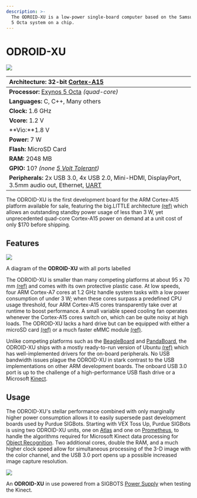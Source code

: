 ```yaml
---
description: >-
  The ODROID-XU is a low-power single-board computer based on the Samsung Exynos
  5 Octa system on a chip.
---
```


# ODROID-XU

[![](https://phabricator.purduesigbots.com/file/data/wq3qd7bzvomweuord2j7/PHID-FILE-ugin4mlcjor6byhfwdcc/processor_odroidxu.jpg)](https://phabricator.purduesigbots.com/file/data/wq3qd7bzvomweuord2j7/PHID-FILE-ugin4mlcjor6byhfwdcc/processor_odroidxu.jpg)

| **Architecture:** 32-bit [Cortex-A15](http://www.arm.com/products/processors/cortex-a/cortex-a15.php/) |
| :--- |
| **Processor:** [Exynos 5 Octa](http://www.samsung.com/global/business/semiconductor/minisite/Exynos/products5octa.html/) _\(quad-core\)_ |
| **Languages:** C, C++, Many others |
| **Clock:** 1.6 GHz |
| **Vcore:** 1.2 V |
| **Vio:**1.8 V |
| **Power:** 7 W |
| **Flash:** MicroSD Card |
| **RAM:** 2048 MB |
| **GPIO:** 10? _\(none_ [_5 Volt Tolerant_](/w/wiki/ee/5_volt_tolerant/)_\)_ |
| **Peripherals:** 2x USB 3.0, 4x USB 2.0, Mini-HDMI, DisplayPort, 3.5mm audio out, Ethernet, [UART](/w/wiki/ee/uart/) |

The ODROID-XU is the first development board for the ARM Cortex-A15 platform available for sale, featuring the big.LITTLE architecture [\(ref\)](http://www.arm.com/products/processors/technologies/biglittleprocessing.php) which allows an outstanding standby power usage of less than 3 W, yet unprecedented quad-core Cortex-A15 power on demand at a unit cost of only $170 before shipping.

## Features

[![](https://phabricator.purduesigbots.com/file/data/gg75v57orkupbru5zg7s/PHID-FILE-dmmfjwsqa3zwnpfznzre/processor_odroidxu_ports.jpg)](https://phabricator.purduesigbots.com/file/data/gg75v57orkupbru5zg7s/PHID-FILE-dmmfjwsqa3zwnpfznzre/processor_odroidxu_ports.jpg)

 A diagram of the **ODROID-XU** with all ports labelled

The ODROID-XU is smaller than many competing platforms at about 95 x 70 mm [\(ref\)](http://www.hardkernel.com/renewal_2011/products/prdt_info.php?g_code=G137510300620&tab_idx=2) and comes with its own protective plastic case. At low speeds, four ARM Cortex-A7 cores at 1.2 GHz handle system tasks with a low power consumption of under 3 W; when these cores surpass a predefined CPU usage threshold, four ARM Cortex-A15 cores transparently take over at runtime to boost performance. A small variable speed cooling fan operates whenever the Cortex-A15 cores switch on, which can be quite noisy at high loads. The ODROID-XU lacks a hard drive but can be equipped with either a microSD card [\(ref\)](http://www.amazon.com/SanDisk-Ultra-Class-Memory-SDSDU-016G-U46/dp/B007BJHETS/ref=sr_1_4/187-6017561-5043339?ie=UTF8&qid=1382319410&sr=8-4&keywords=sandisk+ultra) or a much faster eMMC module [\(ref\)](http://www.hardkernel.com/renewal_2011/products/prdt_info.php?g_code=G137454882497).

Unlike competing platforms such as the [BeagleBoard](/w/wiki/ee/beagleboard/) and [PandaBoard](/w/wiki/ee/pandaboard/), the ODROID-XU ships with a mostly ready-to-run version of Ubuntu [\(ref\)](http://forum.odroid.com/viewforum.php?f=61&sid=a7e701b4e15d534864cff67192073c71) which has well-implemented drivers for the on-board peripherals. No USB bandwidth issues plague the ODROID-XU in stark contrast to the USB implementations on other ARM development boards. The onboard USB 3.0 port is up to the challenge of a high-performance USB flash drive or a Microsoft [Kinect](/w/wiki/ee/kinect/).

## Usage

The ODROID-XU's stellar performance combined with only marginally higher power consumption allows it to easily supersede past development boards used by Purdue SIGBots. Starting with VEX Toss Up, Purdue SIGBots is using two ODROID-XU units, one on [Atlas](/w/wiki/past_robots/atlas/) and one on [Prometheus](/w/wiki/past_robots/prometheus/), to handle the algorithms required for Microsoft Kinect data processing for [Object Recognition](/w/cs/object_recognition/). Two additional cores, double the RAM, and a much higher clock speed allow for simultaneous processing of the 3-D image with the color channel, and the USB 3.0 port opens up a possible increased image capture resolution.

[![](https://phabricator.purduesigbots.com/file/data/xh3tb6te4ek7cvfwlkl7/PHID-FILE-z4y4vfmjfgp4s4pejjrk/power_supply.jpg)](https://phabricator.purduesigbots.com/file/data/xh3tb6te4ek7cvfwlkl7/PHID-FILE-z4y4vfmjfgp4s4pejjrk/power_supply.jpg)

 An **ODROID-XU** in use powered from a SIGBOTS [Power Supply](/w/wiki/ee/power_supply/) when testing the Kinect.

